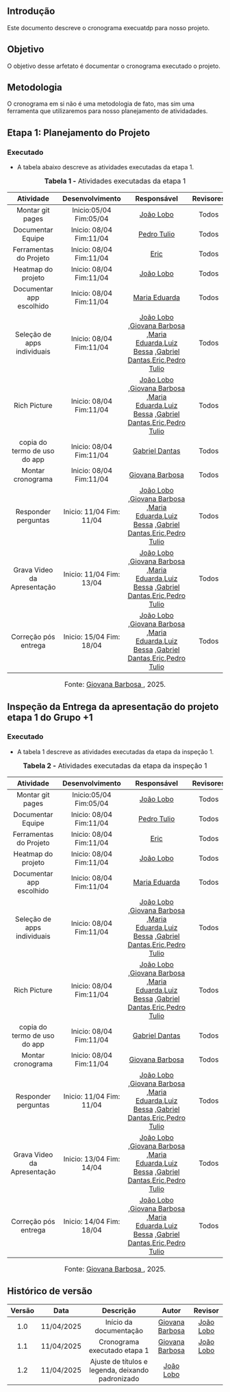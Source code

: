 ## Introdução

Este documento descreve o cronograma execuatdp para nosso projeto.

## Objetivo

O objetivo desse arfetato é documentar o cronograma executado o projeto.

## Metodologia

O cronograma em si não é uma metodologia de fato, mas sim uma ferramenta que utilizaremos para nosso planejamento de atividadades.

## Etapa 1: Planejamento do Projeto

### Executado

- A tabela abaixo descreve as atividades executadas da etapa 1.

<font size="3"><p style="text-align: center">**Tabela 1 -** Atividades executadas da etapa 1</p></font>

|          Atividade           |     Desenvolvimento      |                                                                                                                                                     Responsável                                                                                                                                                      | Revisores |
| :--------------------------: | :----------------------: | :------------------------------------------------------------------------------------------------------------------------------------------------------------------------------------------------------------------------------------------------------------------------------------------------------------------: | :-------: |
|       Montar git pages       |  Inicio:05/04 Fim:05/04  |                                                                                                                                      [João Lobo](https://github.com/joaolobo10)                                                                                                                                      |   Todos   |
|      Documentar Equipe       | Inicio: 08/04 Fim:11/04  |                                                                                                                                    [Pedro Tulio](https://github.com/PedrooCamilo)                                                                                                                                    |   Todos   |
|    Ferramentas do Projeto    | Inicio: 08/04 Fim:11/04  |                                                                                                                                        [Eric](https://github.com/eric-kingu)                                                                                                                                         |   Todos   |
|      Heatmap do projeto      | Inicio: 08/04 Fim:11/04  |                                                                                                                                      [João Lobo](https://github.com/joaolobo10)                                                                                                                                      |   Todos   |
|   Documentar app escolhido   | Inicio: 08/04 Fim:11/04  |                                                                                                                                      [Maria Eduarda](https://github.com/maaduh)                                                                                                                                      |   Todos   |
| Seleção de apps individuais  | Inicio: 08/04 Fim:11/04  | [João Lobo](https://github.com/joaolobo10) ,[Giovana Barbosa ](https://github.com/gio221) ,[Maria Eduarda](https://github.com/maaduh),[Luiz Bessa](https://github.com/lfelipebessa) ,[Gabriel Dantas](https://github.com/gbevi),[Eric](https://github.com/eric-kingu),[Pedro Tulio](https://github.com/PedrooCamilo) |   Todos   |
|         Rich Picture         | Inicio: 08/04 Fim:11/04  | [João Lobo](https://github.com/joaolobo10) ,[Giovana Barbosa ](https://github.com/gio221) ,[Maria Eduarda](https://github.com/maaduh),[Luiz Bessa](https://github.com/lfelipebessa) ,[Gabriel Dantas](https://github.com/gbevi),[Eric](https://github.com/eric-kingu),[Pedro Tulio](https://github.com/PedrooCamilo) |   Todos   |
| copia do termo de uso do app | Inicio: 08/04 Fim:11/04  |                                                                                                                                      [Gabriel Dantas](https://github.com/gbevi)                                                                                                                                      |   Todos   |
|      Montar cronograma       | Inicio: 08/04 Fim:11/04  |                                                                                                                                    [Giovana Barbosa ](https://github.com/gio221)                                                                                                                                     |   Todos   |
|     Responder perguntas      | Inicio: 11/04 Fim: 11/04 | [João Lobo](https://github.com/joaolobo10) ,[Giovana Barbosa ](https://github.com/gio221) ,[Maria Eduarda](https://github.com/maaduh),[Luiz Bessa](https://github.com/lfelipebessa) ,[Gabriel Dantas](https://github.com/gbevi),[Eric](https://github.com/eric-kingu),[Pedro Tulio](https://github.com/PedrooCamilo) |   Todos   |
| Grava Video da Apresentação  | Inicio: 11/04 Fim: 13/04 | [João Lobo](https://github.com/joaolobo10) ,[Giovana Barbosa ](https://github.com/gio221) ,[Maria Eduarda](https://github.com/maaduh),[Luiz Bessa](https://github.com/lfelipebessa) ,[Gabriel Dantas](https://github.com/gbevi),[Eric](https://github.com/eric-kingu),[Pedro Tulio](https://github.com/PedrooCamilo) |   Todos   |
|     Correção pós entrega     | Inicio: 15/04 Fim: 18/04 | [João Lobo](https://github.com/joaolobo10) ,[Giovana Barbosa ](https://github.com/gio221) ,[Maria Eduarda](https://github.com/maaduh),[Luiz Bessa](https://github.com/lfelipebessa) ,[Gabriel Dantas](https://github.com/gbevi),[Eric](https://github.com/eric-kingu),[Pedro Tulio](https://github.com/PedrooCamilo) |   Todos   |

<font size="3"><p style="text-align: center">Fonte: [Giovana Barbosa ](https://github.com/gio221), 2025.</p></font>

## Inspeção da Entrega da apresentação do projeto etapa 1 do Grupo +1

### Executado

- A tabela 1 descreve as atividades executadas da etapa da inspeção 1.

<font size="3"><p style="text-align: center">**Tabela 2 -** Atividades executadas da etapa da inspeção 1</p></font>

|          Atividade           |     Desenvolvimento      |                                                                                                                                                     Responsável                                                                                                                                                      | Revisores |
| :--------------------------: | :----------------------: | :------------------------------------------------------------------------------------------------------------------------------------------------------------------------------------------------------------------------------------------------------------------------------------------------------------------: | :-------: |
|       Montar git pages       |  Inicio:05/04 Fim:05/04  |                                                                                                                                      [João Lobo](https://github.com/joaolobo10)                                                                                                                                      |   Todos   |
|      Documentar Equipe       | Inicio: 08/04 Fim:11/04  |                                                                                                                                    [Pedro Tulio](https://github.com/PedrooCamilo)                                                                                                                                    |   Todos   |
|    Ferramentas do Projeto    | Inicio: 08/04 Fim:11/04  |                                                                                                                                        [Eric](https://github.com/eric-kingu)                                                                                                                                         |   Todos   |
|      Heatmap do projeto      | Inicio: 08/04 Fim:11/04  |                                                                                                                                      [João Lobo](https://github.com/joaolobo10)                                                                                                                                      |   Todos   |
|   Documentar app escolhido   | Inicio: 08/04 Fim:11/04  |                                                                                                                                      [Maria Eduarda](https://github.com/maaduh)                                                                                                                                      |   Todos   |
| Seleção de apps individuais  | Inicio: 08/04 Fim:11/04  | [João Lobo](https://github.com/joaolobo10) ,[Giovana Barbosa ](https://github.com/gio221) ,[Maria Eduarda](https://github.com/maaduh),[Luiz Bessa](https://github.com/lfelipebessa) ,[Gabriel Dantas](https://github.com/gbevi),[Eric](https://github.com/eric-kingu),[Pedro Tulio](https://github.com/PedrooCamilo) |   Todos   |
|         Rich Picture         | Inicio: 08/04 Fim:11/04  | [João Lobo](https://github.com/joaolobo10) ,[Giovana Barbosa ](https://github.com/gio221) ,[Maria Eduarda](https://github.com/maaduh),[Luiz Bessa](https://github.com/lfelipebessa) ,[Gabriel Dantas](https://github.com/gbevi),[Eric](https://github.com/eric-kingu),[Pedro Tulio](https://github.com/PedrooCamilo) |   Todos   |
| copia do termo de uso do app | Inicio: 08/04 Fim:11/04  |                                                                                                                                      [Gabriel Dantas](https://github.com/gbevi)                                                                                                                                      |   Todos   |
|      Montar cronograma       | Inicio: 08/04 Fim:11/04  |                                                                                                                                    [Giovana Barbosa ](https://github.com/gio221)                                                                                                                                     |   Todos   |
|     Responder perguntas      | Inicio: 11/04 Fim: 11/04 | [João Lobo](https://github.com/joaolobo10) ,[Giovana Barbosa ](https://github.com/gio221) ,[Maria Eduarda](https://github.com/maaduh),[Luiz Bessa](https://github.com/lfelipebessa) ,[Gabriel Dantas](https://github.com/gbevi),[Eric](https://github.com/eric-kingu),[Pedro Tulio](https://github.com/PedrooCamilo) |   Todos   |
| Grava Video da Apresentação  | Inicio: 13/04 Fim: 14/04 | [João Lobo](https://github.com/joaolobo10) ,[Giovana Barbosa ](https://github.com/gio221) ,[Maria Eduarda](https://github.com/maaduh),[Luiz Bessa](https://github.com/lfelipebessa) ,[Gabriel Dantas](https://github.com/gbevi),[Eric](https://github.com/eric-kingu),[Pedro Tulio](https://github.com/PedrooCamilo) |   Todos   |
|     Correção pós entrega     | Inicio: 14/04 Fim: 18/04 | [João Lobo](https://github.com/joaolobo10) ,[Giovana Barbosa ](https://github.com/gio221) ,[Maria Eduarda](https://github.com/maaduh),[Luiz Bessa](https://github.com/lfelipebessa) ,[Gabriel Dantas](https://github.com/gbevi),[Eric](https://github.com/eric-kingu),[Pedro Tulio](https://github.com/PedrooCamilo) |   Todos   |

<font size="3"><p style="text-align: center">Fonte: [Giovana Barbosa ](https://github.com/gio221), 2025.</p></font>

## Histórico de versão

| Versão |    Data    |                     Descrição                     |                    Autor                     |                  Revisor                   |
| :----: | :--------: | :-----------------------------------------------: | :------------------------------------------: | :----------------------------------------: |
|  1.0   | 11/04/2025 |              Início da documentação               | [Giovana Barbosa](https://github.com/gio221) | [João Lobo](https://github.com/joaolobo10) |
|  1.1   | 11/04/2025 |           Cronograma executado etapa 1            | [Giovana Barbosa](https://github.com/gio221) | [João Lobo](https://github.com/joaolobo10) |
|  1.2   | 11/04/2025 | Ajuste de títulos e legenda, deixando padronizado |  [João Lobo](https://github.com/joaolobo10)  |                                            |
